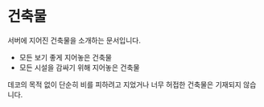 # 건축물

서버에 지어진 건축물을 소개하는 문서입니다.

- 모든 보기 좋게 지어놓은 건축물
- 모든 시설을 감싸기 위해 지어놓은 건축물

데코의 목적 없이 단순히 비를 피하려고 지었거나
너무 허접한 건축물은 기재되지 않습니다.